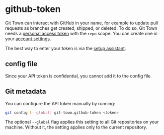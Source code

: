# github-token

Git Town can interact with GitHub in your name, for example to update pull
requests as branches get created, shipped, or deleted. To do so, Git Town needs
a
[personal access token](https://docs.github.com/en/authentication/keeping-your-account-and-data-secure/creating-a-personal-access-token)
with the `repo` scope. You can create one in your
[account settings](https://github.com/settings/tokens/new).

The best way to enter your token is via the
[setup assistant](../configuration.md).

## config file

Since your API token is confidential, you cannot add it to the config file.

## Git metadata

You can configure the API token manually by running:

```bash
git config [--global] git-town.github-token <token>
```

The optional `--global` flag applies this setting to all Git repositories on
your machine. Without it, the setting applies only to the current repository.
